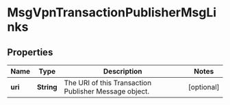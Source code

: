 
# MsgVpnTransactionPublisherMsgLinks

## Properties
Name | Type | Description | Notes
------------ | ------------- | ------------- | -------------
**uri** | **String** | The URI of this Transaction Publisher Message object. |  [optional]



